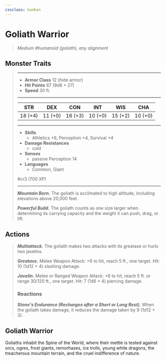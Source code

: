 ```yaml
---
cssclass: kanban
---
```


# Goliath Warrior
>*Medium #humanoid (goliath), any alignment*
## Monster Traits
>___
>- **Armor Class** 12 (hide armor)
>- **Hit Points** 67 (9d8 + 27)
>- **Speed** 30 ft.
>___
>|STR|DEX|CON|INT|WIS|CHA|
>|:---:|:---:|:---:|:---:|:---:|:---:|
>|18 (+4)|11 (+0)|16 (+3)|10 (+0)|15 (+2)|10 (+0)|
>___
>- **Skills**
>	 - Athletics +6, Perception +4, Survival +4
>- **Damage Resistances**
>	 - cold
>- **Senses**
>	 - passive Perception 14
>- **Languages**
>	 - Common, Giant
>
> #cr3 (700 XP)
>___
>***Mountain Born.*** The goliath is acclimated to high altitude, including elevations above 20,000 feet.  
>
>***Powerful Build.*** The goliath counts as one size larger when determining its carrying capacity and the weight it can push, drag, or lift.  
>
## Actions
>***Multiattack.*** The goliath makes two attacks with its greataxe or hurls two javelins.  
>
>***Greataxe.*** Melee Weapon Attack: +6 to hit, reach 5 ft., one target. Hit: 10 (1d12 + 4) slashing damage.  
>
>***Javelin.*** Melee  or Ranged Weapon Attack: +6 to hit, reach 5 ft. or range 30/120 ft., one target. Hit: 7 (1d6 + 4) piercing damage.  
>
>### Reactions
>***Stone's Endurance (Recharges after a Short or Long Rest).*** When the goliath takes damage, it reduces the damage taken by 9 (1d12 + 3).
## Goliath Warrior
Goliaths inhabit the Spine of the World, where their mettle is tested against orcs, ogres, frost giants, remorhazes, ice trolls, young white dragons, the treacherous mountain terrain, and the cruel indifference of nature.